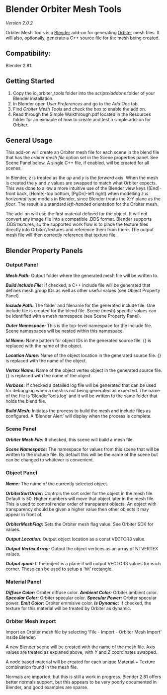 # Blender Orbiter Mesh Tools
_Version 2.0.2_

Orbiter Mesh Tools is a [Blender](https://www.blender.org/) add-on for generating [Orbiter](http://orbit.medphys.ucl.ac.uk/index.html) mesh files.  It will also, optionally, generate a C++ source file for the mesh being created.

## Compatibility:
Blender 2.81.


## Getting Started
1.	Copy the io_orbiter_tools folder into the *scripts/addons* folder of your Blender installation.
2.	In Blender open *User Preferences* and go to the *Add Ons* tab.
3.	Find *Orbiter Mesh Tools* and check the box to enable the add on.
4.  Read through the Simple Walkthrough.pdf located in the Resources folder for an exmaple of how to create and test a simple add-on for Orbiter.

## General Usage
This add-on will create an Orbiter mesh file for each scene in the blend file that has the _orbiter mesh file_ option set in the Scene properties panel.  See Scene Panel below.  A single C++ file, if enabled, will be created for all scenes.

In Blender, _z_ is treated as the _up_ and _y_ is the _forward_ axis.  When the mesh is created the _y_ and _z_ values are swapped to match what Orbiter expects.  This was done to allow a more intuitive use of the Blender view keys ([End]-front back, [Home]-top bottom, [PgDn]-left right) when modelling _z is horizontal_ type models in Blender, since Blender treats the X-Y plane as the _floor_.  The result is a standard _left-handed_ orientation for the Orbiter mesh.

The add-on will use the first material defined for the object.  It will not convert any image file into a compatible .DDS format.  Blender supports .DDS textures, so the supported work flow is to place the texture files directly into Orbiter\Textures and reference them from there.  The output mesh file will then correctly reference that texture file.


## Blender Property Panels
### Output Panel
***Mesh Path:*** Output folder where the generated mesh file will be written to.

***Build Include File:*** If checked, a C++ include file will be generated that defines mesh group IDs as well as other useful values (see Object Property Panel).

***Include Path:*** The folder and filename for the generated include file.  One include file is created for the blend file.  Scene (mesh) specific values can be identified with a mesh namespace (see Scene Property Panel).

***Outer Namespace:*** This is the top-level namespace for the include file.  Scene namespaces will be nested within this namespace.

***Id Name:*** Name pattern for object IDs in the generated source file.  {} is replaced with the name of the object.

***Location Name:*** Name of the object location in the generated source file.  {} is replaced with the name of the object.

***Vertex Name:*** Name of the object vertex object in the generated source file.  {} is replaced with the name of the object.

***Verbose:*** If checked a detailed log file will be generated that can be used for debugging when a mesh is not being generated as expected.  The name of the file is ‘BlenderTools.log’ and it will be written to the same folder that holds the blend file.

***Build Mesh:*** Initiates the process to build the mesh and include files as configured.  A ‘Blender Alert’ will display when the process is complete.

### Scene Panel
***Orbiter Mesh File:*** If checked, this scene will build a mesh file.

***Scene Namespace:*** The namespace for values from this scene that will be written to the include file.  By default this will be the name of the scene but can be changed to whatever is convenient.

### Object Panel
***Name:*** The name of the currently selected object.

***OrbiterSortOrder:*** Controls the sort order for the object in the mesh file.  Default is 50.  Higher numbers will move that object later in the mesh file.  This is used to control render order of transparent objects.  An object with transparency should be given a higher value then other objects it may appear in front of.

***OrbiterMeshFlag:*** Sets the Orbiter mesh flag value.  See Orbiter SDK for values.

***Output Location:*** Output object location as a const VECTOR3 value.

***Output Vertex Array:*** Output the object vertices as an array of NTVERTEX values.

***Output quad:*** If the object is a plane it will output VECTOR3 values for each corner.  These can be used to setup a ‘hit’ rectangle.

### Material Panel
***Diffuse Color:*** Orbiter diffuse color.
***Ambient Color:*** Orbiter ambient color.
***Specular Color:*** Orbiter specular color.
***Specular Power:*** Orbiter specular power.
***Emit Color:*** Orbiter emmisive color.
***Is Dynamic:*** If checked, the texture for this material will be treated by Orbiter as dynamic.

### Orbiter Mesh Import
Import an Orbiter mesh file by selecting 'File - Import - Orbiter Mesh Import' inside Blender.

A new Blender scene will be created with the name of the mesh file.  Axis values are treated as explaned above, with _Y_ and _Z_ coordinates swapped.

A node based material will be created for each unique Material + Texture combination found in the mesh file.

Normals are imported, but this is still a work in progress.  Blender 2.81 offers better normals support, but this appears to be very poorly documented in Blender, and good examples are sparse.